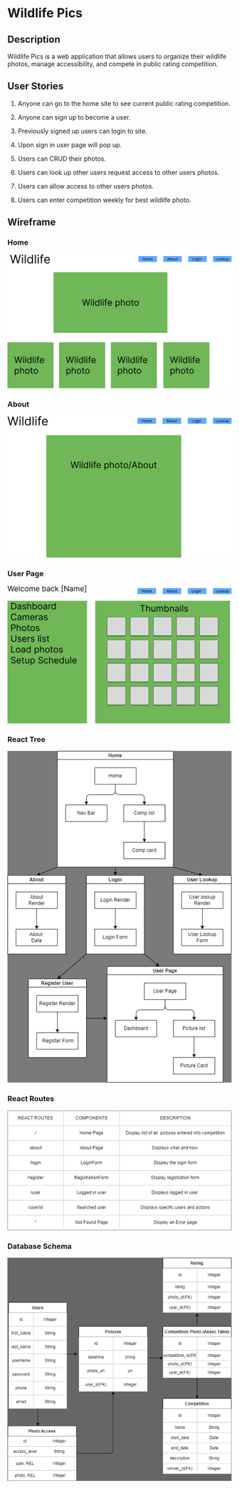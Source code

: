 # Wildlife Pics

<!--Headings-->

## Description

Wildlife Pics is a web application that allows users to organize their wildlife photos, manage accessibility, and compete in public rating competition.

## User Stories

1. Anyone can go to the home site to see current public rating competition.
 
2. Anyone can sign up to become a user.
   
3. Previously signed up users can login to site.
   
4. Upon sign in user page will pop up.
   
5. Users can CRUD their photos.
    
7. Users can look up other users request access to other users photos.
    
8. Users can allow access to other users photos.
    
9. Users can enter competition weekly for best wildlife photo.


## Wireframe

### Home

![planning/homepage.png](planning/homepage.png)

### About

![alt text](planning/aboutpage.png)

### User Page

![alt text](planning/userpage.png)

### React Tree

![alt text](planning/react-tree.png)

### React Routes

![alt text](planning/react-routes.png)

### Database Schema

![alt text](planning/database-schema.png)
